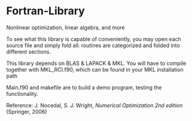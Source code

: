 # Fortran-Library
Nonlinear optimization, linear algebra, and more 

To see what this library is capable of conveniently, you may open each source file and simply fold all: routines are categorized and folded into different sections.

This library depends on BLAS & LAPACK & MKL. You will have to compile together with MKL_RCI.f90, which can be found in your MKL installation path

Main.f90 and makefile are to build a demo program, testing the functionality.

Reference:
J. Nocedal, S. J. Wright, *Numerical Optimization 2nd edition* (Springer, 2006)